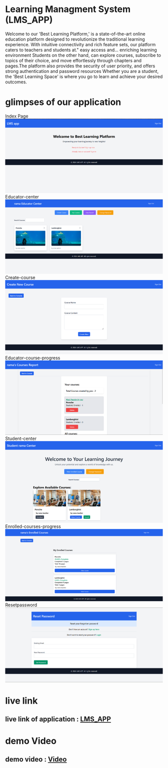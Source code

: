# Learning Managment System (LMS_APP)
Welcome to our 'Best Learning Platform,' is a state-of-the-art online education platform designed to revolutionize the traditional learning experience. With intuitive connectivity and rich feature sets, our platform caters to teachers and students at." easy access and… enriching learning environment Students on the other hand, can explore courses, subscribe to topics of their choice, and move effortlessly through chapters and pages.The platform also provides the security of user priority, and offers strong authentication and password resources Whether you are a student, the 'Best Learning Space' is where you go to learn and achieve your desired outcomes.

# glimpses of our application
Index Page
![Index Page](./images/Index.png)
Educator-center
![Educator-center](./images/Educator-center.png)
Create-course
![Create-course](./images/Create-course.png)
Educator-course-progress
![Educator-course-progress](./images/Educator-report.png)
Student-center
![Student-center](./images/Student-center.png)
Enrolled-courses-progress
![Index Page](./images/Enrolled-courses-progress.png)
Resetpassword
![Resetpassword](./images/Resetpassword.png)

# live link
## live link of application : [LMS_APP](https://lms-app-1v5f.onrender.com)

# demo Video
## demo video : [Video](https://www.loom.com/share/348a43b4fdc24e72a5027a3212b0b53d?sid=132c3243-1107-4ca9-ab21-3dca8d2fc9b6)

